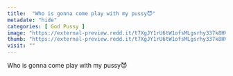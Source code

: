 ```yaml
---
title:  "Who is gonna come play with my pussy😈"
metadate: "hide"
categories: [ God Pussy ]
image: "https://external-preview.redd.it/t7XgJY1rU6tW1ofsMLgsrhy337k8HV4s9OKc73qv2jo.jpg?auto=webp&s=27b7a6f92f8434233557b70d6951353aac8a2ef2"
thumb: "https://external-preview.redd.it/t7XgJY1rU6tW1ofsMLgsrhy337k8HV4s9OKc73qv2jo.jpg?width=216&crop=smart&auto=webp&s=580b773df726566b3b85c998927aced16dcbbae6"
visit: ""
---
```

Who is gonna come play with my pussy😈
